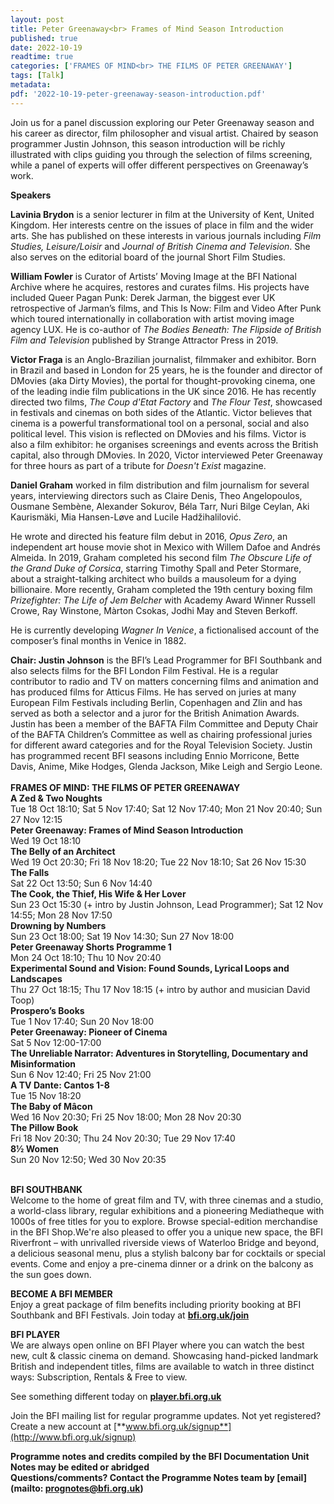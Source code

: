 ```yaml
---
layout: post
title: Peter Greenaway<br> Frames of Mind Season Introduction
published: true
date: 2022-10-19
readtime: true
categories: ['FRAMES OF MIND<br> THE FILMS OF PETER GREENAWAY']
tags: [Talk]
metadata:  
pdf: '2022-10-19-peter-greenaway-season-introduction.pdf'
---
```


Join us for a panel discussion exploring our Peter Greenaway season and his career as director, film philosopher and visual artist. Chaired by season programmer Justin Johnson, this season introduction will be richly illustrated with clips guiding you through the selection of films screening, while a panel of experts will offer different perspectives on Greenaway’s work.  

**Speakers**  

**Lavinia Brydon** is a senior lecturer in film at the University of Kent, United Kingdom. Her interests centre on the issues of place in film and the wider arts. She has published on these interests in various journals including _Film Studies, Leisure/Loisir_ and _Journal of British Cinema and Television_. She also serves on the editorial board of the journal Short Film Studies.

**William Fowler** is Curator of Artists’ Moving Image at the BFI National Archive where he acquires, restores and curates films. His projects have included Queer Pagan Punk: Derek Jarman, the biggest ever UK retrospective of Jarman’s films, and This Is Now: Film and Video After Punk which toured internationally in collaboration with artist moving image agency LUX. He is co-author of _The Bodies Beneath: The Flipside of British Film and Television_ published by Strange Attractor Press in 2019.

**Victor Fraga** is an Anglo-Brazilian journalist, filmmaker and exhibitor. Born in Brazil and based in London for 25 years, he is the founder and director of DMovies (aka Dirty Movies), the portal for thought-provoking cinema, one of the leading indie film publications in the UK since 2016. He has recently directed two films, _The Coup d'Etat Factory_ and _The Flour Test_, showcased in festivals and cinemas on both sides of the Atlantic. Victor believes that cinema is a powerful transformational tool on a personal, social and also political level. This vision is reflected on DMovies and his films. Victor is also a film exhibitor: he organises screenings and events across the British capital, also through DMovies. In 2020, Victor interviewed Peter Greenaway for three hours as part of a tribute for _Doesn't Exist_ magazine.

**Daniel Graham** worked in film distribution and film journalism for several years, interviewing directors such as Claire Denis, Theo Angelopoulos, Ousmane Sembène, Alexander Sokurov, Béla Tarr, Nuri Bilge Ceylan, Aki Kaurismäki, Mia Hansen-Løve and Lucile Hadžihalilović.

He wrote and directed his feature film debut in 2016, _Opus Zero_, an independent art house movie shot in Mexico with Willem Dafoe and Andrés Almeida. In 2019, Graham completed his second film _The Obscure Life of the Grand Duke of Corsica_, starring Timothy Spall and Peter Stormare, about a straight-talking architect who builds a mausoleum for a dying billionaire. More recently, Graham completed the 19th century boxing film _Prizefighter: The Life of Jem Belcher_ with Academy Award Winner Russell Crowe, Ray Winstone, Màrton Csokas, Jodhi May and Steven Berkoff.

He is currently developing _Wagner In Venice_, a fictionalised account of the composer’s final months in Venice in 1882.

**Chair: Justin Johnson** is the BFI’s Lead Programmer for BFI Southbank and also selects films for the BFI London Film Festival. He is a regular contributor to radio and TV on matters concerning films and animation and has produced films for Atticus Films. He has served on juries at many European Film Festivals including Berlin, Copenhagen and Zlin and has served as both a selector and a juror for the British Animation Awards. Justin has been a member of the BAFTA Film Committee and Deputy Chair of the BAFTA Children’s Committee as well as chairing professional juries for different award categories and for the Royal Television Society. Justin has programmed recent BFI seasons including Ennio Morricone, Bette Davis, Anime, Mike Hodges, Glenda Jackson, Mike Leigh and Sergio Leone.  
<br>
**FRAMES OF MIND: THE FILMS OF PETER GREENAWAY**  
**A Zed & Two Noughts**  
Tue 18 Oct 18:10; Sat 5 Nov 17:40; Sat 12 Nov 17:40; Mon 21 Nov 20:40; Sun 27 Nov 12:15  
**Peter Greenaway: Frames of Mind Season Introduction**  
Wed 19 Oct 18:10  
**The Belly of an Architect**  
Wed 19 Oct 20:30; Fri 18 Nov 18:20; Tue 22 Nov 18:10; Sat 26 Nov 15:30  
**The Falls**  
Sat 22 Oct 13:50; Sun 6 Nov 14:40  
**The Cook, the Thief, His Wife & Her Lover**  
Sun 23 Oct 15:30 (+ intro by Justin Johnson, Lead Programmer); Sat 12 Nov 14:55; Mon 28 Nov 17:50  
**Drowning by Numbers**  
Sun 23 Oct 18:00; Sat 19 Nov 14:30; Sun 27 Nov 18:00  
**Peter Greenaway Shorts Programme 1**  
Mon 24 Oct 18:10; Thu 10 Nov 20:40  
**Experimental Sound and Vision: Found Sounds, Lyrical Loops and Landscapes**  
Thu 27 Oct 18:15; Thu 17 Nov 18:15 (+ intro by author and musician David Toop)  
**Prospero’s Books**  
Tue 1 Nov 17:40; Sun 20 Nov 18:00  
**Peter Greenaway: Pioneer of Cinema**  
Sat 5 Nov 12:00-17:00  
**The Unreliable Narrator: Adventures in Storytelling, Documentary and Misinformation**  
Sun 6 Nov 12:40; Fri 25 Nov 21:00  
**A TV Dante: Cantos 1-8**  
Tue 15 Nov 18:20  
**The Baby of Mâcon**  
Wed 16 Nov 20:30; Fri 25 Nov 18:00; Mon 28 Nov 20:30  
**The Pillow Book**  
Fri 18 Nov 20:30; Thu 24 Nov 20:30; Tue 29 Nov 17:40  
**8½ Women**  
Sun 20 Nov 12:50; Wed 30 Nov 20:35  
<br>

**BFI SOUTHBANK**  
Welcome to the home of great film and TV, with three cinemas and a studio, a world-class library, regular exhibitions and a pioneering Mediatheque with 1000s of free titles for you to explore. Browse special-edition merchandise in the BFI Shop.We&#39;re also pleased to offer you a unique new space, the BFI Riverfront – with unrivalled riverside views of Waterloo Bridge and beyond, a delicious seasonal menu, plus a stylish balcony bar for cocktails or special events. Come and enjoy a pre-cinema dinner or a drink on the balcony as the sun goes down.  

**BECOME A BFI MEMBER**  
Enjoy a great package of film benefits including priority booking at BFI Southbank and BFI Festivals. Join today at [**bfi.org.uk/join**](http://www.bfi.org.uk/join)  

**BFI PLAYER**  
 We are always open online on BFI Player where you can watch the best new, cult &amp; classic cinema on demand. Showcasing hand-picked landmark British and independent titles, films are available to watch in three distinct ways: Subscription, Rentals &amp; Free to view.  

See something different today on [**player.bfi.org.uk**](https://player.bfi.org.uk)  

Join the BFI mailing list for regular programme updates. Not yet registered? Create a new account at [**www.bfi.org.uk/signup**](http://www.bfi.org.uk/signup)

**Programme notes and credits compiled by the BFI Documentation Unit  
Notes may be edited or abridged  
Questions/comments? Contact the Programme Notes team by [email](mailto: prognotes@bfi.org.uk)**
